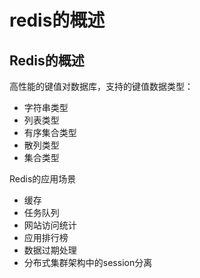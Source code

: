 # redis的概述

## Redis的概述

高性能的键值对数据库，支持的键值数据类型：

- 字符串类型
- 列表类型
- 有序集合类型
- 散列类型
- 集合类型

Redis的应用场景

- 缓存
- 任务队列
- 网站访问统计
- 应用排行榜
- 数据过期处理
- 分布式集群架构中的session分离


